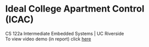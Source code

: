 # Ideal College Apartment Control (ICAC)
CS 122a Intermediate Embedded Systems | UC Riverside  
To view video demo (in report) click [here](https://drive.google.com/drive/folders/0B4lPfqjgFTpKM3dYcjJNbU5aWlU?usp=sharing)
